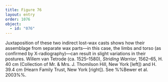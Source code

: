 ```yaml
---
title: Figure 76
layout: entry
order: 1076
object:
  - id: "076"
---
```


Juxtaposition of these two indirect lost-wax casts shows how their assemblage from separate wax parts—in this case, the limbs and torso (as confirmed by X-radiography)—can result in slight variations in their postures. Willem van Tetrode (ca. 1525–1580), *Striding Warrior*, 1562–65, H. 40 cm (Collection of Mr. & Mrs. J. Thomilson Hill, New York [left]) and H. 39.4 cm (Hearn Family Trust, New York [right]). See %%Bewer et al. 2003%%.
